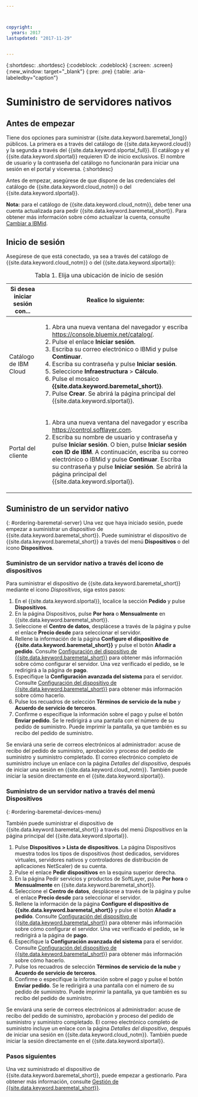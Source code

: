 ```yaml
---



copyright:
  years: 2017
lastupdated: "2017-11-29"


---
```


{:shortdesc: .shortdesc}
{:codeblock: .codeblock}
{:screen: .screen}
{:new_window: target="_blank"}
{:pre: .pre}
{:table: .aria-labeledby="caption"}

# Suministro de servidores nativos

## Antes de empezar
Tiene dos opciones para suministrar {{site.data.keyword.baremetal_long}} públicos. La primera es a través del catálogo de {{site.data.keyword.cloud}} y la segunda a través del {{site.data.keyword.slportal_full}}. El catálogo y el {{site.data.keyword.slportal}} requieren ID de inicio exclusivos. El nombre de usuario y la contraseña del catálogo no funcionarán para iniciar una sesión en el portal y viceversa.
{:shortdesc}

Antes de empezar, asegúrese de que dispone de las credenciales del catálogo de {{site.data.keyword.cloud_notm}} o del {{site.data.keyword.slportal}}. 
  
**Nota:** para el catálogo de {{site.data.keyword.cloud_notm}}, debe tener una cuenta actualizada para pedir {{site.data.keyword.baremetal_short}}. Para obtener más información sobre cómo actualizar la cuenta, consulte [Cambiar a IBMid](https://console.ng.bluemix.net/docs/admin/softlayerlink.html).
  
## Inicio de sesión 
Asegúrese de que está conectado, ya sea a través del catálogo de {{site.data.keyword.cloud_notm}} o del {{site.data.keyword.slportal}}: 

  <table>
   <CAPTION>Tabla 1. Elija una ubicación de inicio de sesión</CAPTION>
   <THEAD>
   <TR>
   <th>Si desea iniciar sesión con...</th>
   <th>Realice lo siguiente:</th>
   </TR>
   </THEAD>
   <TBODY>
   <tr>
   <td>Catálogo de IBM Cloud</td>
   <td>
   <ol>
   <li>Abra una nueva ventana del navegador y escriba <a href="https://console.bluemix.net/catalog/">https://console.bluemix.net/catalog/</a>.</li>
   <li>Pulse el enlace <b>Iniciar sesión</b>. </li>
   <li>Escriba su correo electrónico o IBMid y pulse <b>Continuar</b>.</li>
   <li>Escriba su contraseña y pulse <b>Iniciar sesión</b>.</li>
   <li>Seleccione <b>Infraestructura</b> > <b>Cálculo</b>.</li>
   <li>Pulse el mosaico <b>{{site.data.keyword.baremetal_short}}</b>.</li>
   <li>Pulse <b>Crear</b>. Se abrirá la página principal del {{site.data.keyword.slportal}}.</li>
   </ol>
   </td>
   </tr>
   <tr>
   <td>Portal del cliente</td>
   <td>
   <ol>
   <li>Abra una nueva ventana del navegador y escriba <a href="https://control.softlayer.com">https://control.softlayer.com</a>.</li>
   <li>Escriba su nombre de usuario y contraseña y pulse <b>Iniciar sesión</b>. O bien, pulse <b>Iniciar sesión con ID de IBM</b>. A continuación, escriba su correo electrónico o IBMid y pulse <b>Continuar</b>. Escriba su contraseña y pulse <b>Iniciar sesión</b>. Se abrirá la página principal del {{site.data.keyword.slportal}}.</li>
   </ol>
   </td>
   </tr>
   </TBODY>
   </table>

## Suministro de un servidor nativo
{: #ordering-baremetal-server}
Una vez que haya iniciado sesión, puede empezar a suministrar un dispositivo de {{site.data.keyword.baremetal_short}}. Puede suministrar el dispositivo de {{site.data.keyword.baremetal_short}} a través del menú **Dispositivos** o del icono **Dispositivos**.

### Suministro de un servidor nativo a través del icono de dispositivos
Para suministrar el dispositivo de {{site.data.keyword.baremetal_short}} mediante el icono *Dispositivos*, siga estos pasos:

1.  En el {{site.data.keyword.slportal}}, localice la sección **Pedido** y pulse **Dispositivos**.
2.  En la página Dispositivos, pulse **Por hora** o **Mensualmente** en {{site.data.keyword.baremetal_short}}.
3.  Seleccione el **Centro de datos**, desplácese a través de la página y pulse el enlace **Precio desde** para seleccionar el servidor. 
4.  Rellene la información de la página **Configure el dispositivo de {{site.data.keyword.baremetal_short}}** y pulse el botón **Añadir a pedido**. Consulte [Configuración del dispositivo de {{site.data.keyword.baremetal_short}}](.../bare-metal/configuring.md) para obtener más información sobre cómo configurar el servidor. Una vez verificado el pedido, se le redirigirá a la página de **pago**.
5.  Especifique la **Configuración avanzada del sistema** para el servidor. Consulte [Configuración del dispositivo de {{site.data.keyword.baremetal_short}}](.../bare-metal/configuring.md) para obtener más información sobre cómo hacerlo.
6.  Pulse los recuadros de selección **Términos de servicio de la nube** y **Acuerdo de servicio de terceros**.
7.  Confirme o especifique la información sobre el pago y pulse el botón **Enviar pedido**. Se le redirigirá a una pantalla con el número de su pedido de suministro. Puede imprimir la pantalla, ya que también es su recibo del pedido de suministro.

 Se enviará una serie de correos electrónicos al administrador: acuse de recibo del pedido de suministro, aprobación y proceso del pedido de suministro y suministro completado. El correo electrónico completo de suministro incluye un enlace con la página *Detalles del dispositivo*, después de iniciar una sesión en {{site.data.keyword.cloud_notm}}. También puede iniciar la sesión directamente en el {{site.data.keyword.slportal}}.

### Suministro de un servidor nativo a través del menú Dispositivos
{: #ordering-baremetal-devices-menu}

También puede suministrar el dispositivo de {{site.data.keyword.baremetal_short}} a través del menú *Dispositivos* en la página principal del {{site.data.keyword.slportal}}. 

1. Pulse **Dispositivos > Lista de dispositivos**. La página Dispositivos muestra todos los tipos de dispositivos (host dedicados, servidores virtuales, servidores nativos y controladores de distribución de aplicaciones NetScaler) de su cuenta.
2. Pulse el enlace **Pedir dispositivos** en la esquina superior derecha.
3. En la página Pedir servicios y productos de SoftLayer, pulse **Por hora** o **Mensualmente** en {{site.data.keyword.baremetal_short}}.
4. Seleccione el **Centro de datos**, desplácese a través de la página y pulse el enlace **Precio desde** para seleccionar el servidor. 
5.  Rellene la información de la página **Configure el dispositivo de {{site.data.keyword.baremetal_short}}** y pulse el botón **Añadir a pedido**. Consulte [Configuración del dispositivo de {{site.data.keyword.baremetal_short}}](.../bare-metal/configuring.md) para obtener más información sobre cómo configurar el servidor. Una vez verificado el pedido, se le redirigirá a la página de **pago**.
6.  Especifique la **Configuración avanzada del sistema** para el servidor. Consulte [Configuración del dispositivo de {{site.data.keyword.baremetal_short}}](.../bare-metal/configuring.md) para obtener más información sobre cómo hacerlo.
7. Pulse los recuadros de selección **Términos de servicio de la nube** y **Acuerdo de servicio de terceros**.
8. Confirme o especifique la información sobre el pago y pulse el botón **Enviar pedido**. Se le redirigirá a una pantalla con el número de su pedido de suministro. Puede imprimir la pantalla, ya que también es su recibo del pedido de suministro.

Se enviará una serie de correos electrónicos al administrador: acuse de recibo del pedido de suministro, aprobación y proceso del pedido de suministro y suministro completado. El correo electrónico completo de suministro incluye un enlace con la página *Detalles del dispositivo*, después de iniciar una sesión en {{site.data.keyword.cloud_notm}}. También puede iniciar la sesión directamente en el {{site.data.keyword.slportal}}.

### Pasos siguientes
Una vez suministrado el dispositivo de {{site.data.keyword.baremetal_short}}, puede empezar a gestionarlo. Para obtener más información, consulte [Gestión de {{site.data.keyword.baremetal_short}}](../bare-metal/managing.html).
